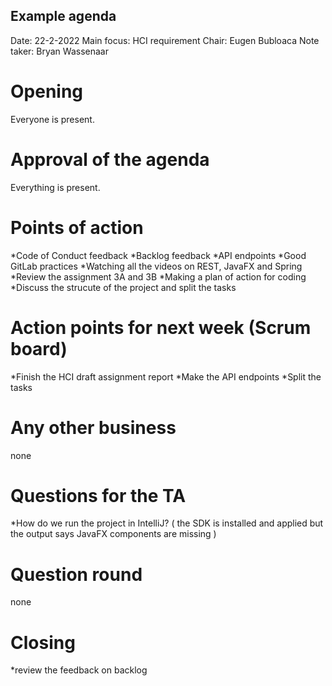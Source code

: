 ## Example agenda

Date:           22-2-2022
Main focus:     HCI requirement 
Chair:          Eugen Bubloaca
Note taker:     Bryan Wassenaar

# Opening
Everyone is present.

# Approval of the agenda
Everything is present.

# Points of action
*Code of Conduct feedback
*Backlog feedback
*API endpoints
*Good GitLab practices
*Watching all the videos on REST, JavaFX and Spring 
*Review the assignment 3A and 3B
*Making a plan of action for coding 
*Discuss the strucute of the project and split the tasks 

# Action points for next week (Scrum board)
*Finish the HCI draft assignment report
*Make the API endpoints
*Split the tasks

# Any other business
none

# Questions for the TA
*How do we run the project in IntelliJ? ( the SDK is installed and applied but the output says JavaFX components are missing )

# Question round
none

# Closing
*review the feedback on backlog 

